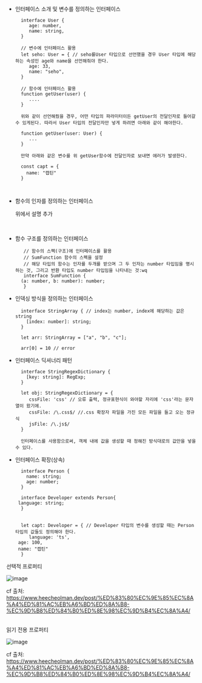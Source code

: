 * 인터페이스 소개 및 변수를 정의하는 인터페이스

  ```
    interface User {
       age: number,
       name: string,
    }

    // 변수에 인터페이스 활용
    let seho: User = { // seho를User 타입으로 선언했을 경우 User 타입에 해당하는 속성인 age와 name을 선언해줘야 한다.
       age: 33,
       name: "seho",
    }

    // 함수에 인터페이스 활용
    function getUser(user) {
       ....
    }

    위와 같이 선언해줬을 경우, 어떤 타입의 파라미터이든 getUser의 전달인자로 들어갈 수 있게된다. 따라서 User 타입의 전달인자만 넣게 하려면 아래와 같이 해야한다.

    function getUser(user: User) {
       ...
    }

    만약 아래와 같은 변수를 위 getUser함수에 전달인자로 보내면 에러가 발생한다.

    const capt = {
      name: "캡틴"
    }

    
  ```


* 함수의 인자를 정의하는 인터페이스
  
  위에서 설명 추가

  <br/>

* 함수 구조를 정의하는 인터페이스

  ```
     // 함수의 스펙(구조)에 인터페이스를 활용
     // SumFunction 함수의 스펙을 설정
     // 해당 타입의 함수는 인자를 두개를 받으며 그 두 인자는 number 타입임을 명시하는 것, 그리고 반환 타입도 number 타입임을 나타내는 것:wq
     interface SumFunction {
	(a: number, b: number): number;
     }
  ```


* 인덱싱 방식을 정의하는 인터페이스
  
  ```
    interface StringArray { // index는 number, index에 해당하는 값은 string
      [index: number]: string;
    }

    let arr: StringArray = ["a", "b", "c"];

    arr[0] = 10 // error
  ```


* 인터페이스 딕셔너리 패턴

  ```
    interface StringRegexDictionary {
      [key: string]: RegExp;
    }

    let obj: StringRegexDictionary = {
       cssFile: 'css' // 오류 출력, 정규표현식이 와야할 자리에 'css'라는 문자열이 왔기에.
       cssFile: /\.css$/ //.css 확장자 파일을 가진 모든 파일을 들고 오는 정규식
       jsFile: /\.js$/
    }

    인터페이스를 사용함으로써, 객체 내에 값을 생성할 때 정해진 방식대로의 값만을 넣을 수 있다.
  ```

* 인터페이스 확장(상속)
  
   ```
     interface Person {
       name: string;
       age: number;
     }

     interface Developer extends Person{
	language: string;
     }


     let capt: Developer = { // Developer 타입의 변수를 생성할 때는 Person 타입의 값들도 정의해야 한다.
        language: 'ts',
	age: 100,
	name: "캡틴"
     }
   ```

 
 선택적 프로퍼티
 
 ![image](https://user-images.githubusercontent.com/53415000/150723194-0de5ba20-f7cc-479c-a3f5-75733419106f.png)
 
 cf 출처: https://www.heecheolman.dev/post/%ED%83%80%EC%9E%85%EC%8A%A4%ED%81%AC%EB%A6%BD%ED%8A%B8-%EC%9D%B8%ED%84%B0%ED%8E%98%EC%9D%B4%EC%8A%A4/

 <br/>
 읽기 전용 프로퍼티
 
 ![image](https://user-images.githubusercontent.com/53415000/150723427-f269fd25-d375-48a7-b810-72cfbb6fc169.png)

 cf 출처: https://www.heecheolman.dev/post/%ED%83%80%EC%9E%85%EC%8A%A4%ED%81%AC%EB%A6%BD%ED%8A%B8-%EC%9D%B8%ED%84%B0%ED%8E%98%EC%9D%B4%EC%8A%A4/
